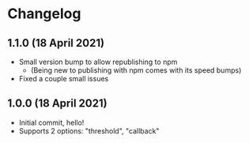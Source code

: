 # Changelog

## 1.1.0 (18 April 2021)

* Small version bump to allow republishing to npm
  * (Being new to publishing with npm comes with its speed bumps)
* Fixed a couple small issues

## 1.0.0 (18 April 2021)

* Initial commit, hello!
* Supports 2 options: "threshold", "callback"

